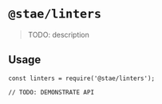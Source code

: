 # `@stae/linters`

> TODO: description

## Usage

```
const linters = require('@stae/linters');

// TODO: DEMONSTRATE API
```
